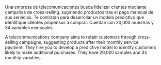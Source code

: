 Una empresa de telecomunicaciones busca fidelizar clientes mediante campañas de cross-selling, sugiriendo productos tras el pago mensual de sus servicios. Te contratan para desarrollar un modelo predictivo que identifique clientes propensos a comprar. Cuentan con 20,000 muestras y 34 variables mensuales.

A telecommunications company aims to retain customers through cross-selling 
campaigns, suggesting products after their monthly service payment. They hire you to 
develop a predictive model to identify customers likely to make additional purchases. 
They have 20,000 samples and 34 monthly variables. 